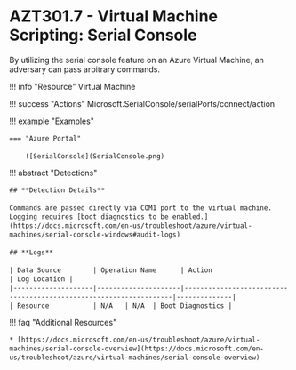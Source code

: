 # AZT301.7 - Virtual Machine Scripting: Serial Console

By utilizing the serial console feature on an Azure Virtual Machine, an adversary can pass arbitrary commands.

!!! info "Resource"
		Virtual Machine

!!! success "Actions"
		Microsoft.SerialConsole/serialPorts/connect/action

!!! example "Examples"
 
    === "Azure Portal"

        ![SerialConsole](SerialConsole.png)

!!! abstract "Detections"

	## **Detection Details**

	Commands are passed directly via COM1 port to the virtual machine. Logging requires [boot diagnostics to be enabled.](https://docs.microsoft.com/en-us/troubleshoot/azure/virtual-machines/serial-console-windows#audit-logs)

	## **Logs** 

    | Data Source        | Operation Name      | Action                                                            | Log Location |
    |--------------------|---------------------|-------------------------------------------------------------------|--------------|
    | Resource           | N/A	 | N/A	| Boot Diagnostics |


!!! faq "Additional Resources"

	* [https://docs.microsoft.com/en-us/troubleshoot/azure/virtual-machines/serial-console-overview](https://docs.microsoft.com/en-us/troubleshoot/azure/virtual-machines/serial-console-overview)